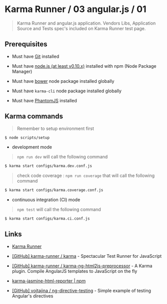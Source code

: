 # Karma Runner / 03 angular.js / 01

> Karma Runner and angular.js application. Vendors Libs, Application Source and Tests spec's included on Karma Runner test page.


## Prerequisites

* Must have [Git](http://git-scm.com/) installed

* Must have [node.js (at least v0.10.x)](http://nodejs.org/) installed with npm (Node Package Manager)

* Must have [bower](http://bower.io/) node package installed globally

* Must have `karma-cli` node package installed globally

* Must have [PhantomJS](http://phantomjs.org/) installed


## Karma commands

> Remember to setup environment first

```bash
$ node scripts/setup
```

* development mode

> `npm run dev` will call the following command

```bash
$ karma start configs/karma.dev.conf.js
```

> check code coverage : `npm run coverage` that will call the following command

```bash
$ karma start configs/karma.coverage.conf.js
```

* continuous integration (CI) mode

> `npm test` will call the following command

```bash
$ karma start configs/karma.ci.conf.js
```


## Links

* [Karma Runner](https://karma-runner.github.io/)

* [[GitHub] karma-runner / karma](https://github.com/karma-runner/karma) - Spectacular Test Runner for JavaScript

* [[GitHub] karma-runner / karma-ng-html2js-preprocessor](https://github.com/karma-runner/karma-ng-html2js-preprocessor) - A Karma plugin. Compile AngularJS templates to JavaScript on the fly

* [karma-jasmine-html-reporter | npm](https://www.npmjs.org/package/karma-jasmine-html-reporter)

* [[GitHub] vojtajina / ng-directive-testing](https://github.com/vojtajina/ng-directive-testing) - Simple example of testing Angular's directives
